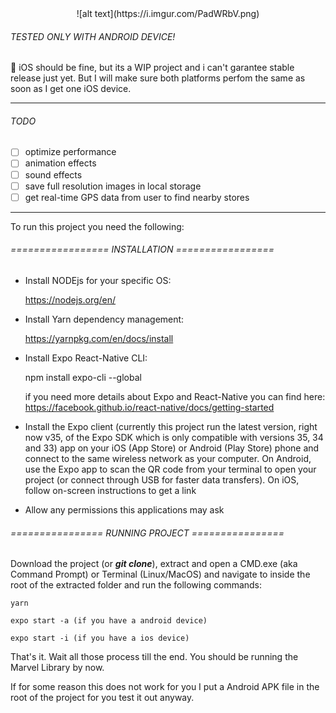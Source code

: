 <div align="center">
![alt text](https://i.imgur.com/PadWRbV.png)
</div>

###### TESTED ONLY WITH ANDROID DEVICE!
🚧 
iOS should be fine, but its a WIP project and i can't garantee stable release just yet.
But I will make sure both platforms perfom the same as soon as I get one iOS device.

----------

###### TODO
 
- [ ] optimize performance
- [ ] animation effects
- [ ] sound effects
- [ ] save full resolution images in local storage
- [ ] get real-time GPS data from user to find nearby stores

----------


To run this project you need the following: 

###### ================= INSTALLATION =================
-   Install NODEjs for your specific OS: 

	https://nodejs.org/en/

-   Install Yarn dependency management: 

	https://yarnpkg.com/en/docs/install

- Install Expo React-Native CLI: 

	npm install expo-cli --global

	if you need more details about Expo and React-Native you can find here: https://facebook.github.io/react-native/docs/getting-started

- Install the Expo client (currently this project run the latest version, right now v35, of the Expo SDK which is only compatible with versions 35, 34 and 33) app on your iOS (App Store) or Android (Play Store) phone and connect to the same wireless network as your computer. On Android, use the Expo app to scan the QR code from your terminal to open your project (or connect through USB for faster data transfers). On iOS, follow on-screen instructions to get a link

- Allow any permissions this applications may ask


###### ================ RUNNING PROJECT ================

Download the project (or ***git clone***), extract and open a CMD.exe (aka Command Prompt) or Terminal (Linux/MacOS) and navigate to inside the root of the extracted folder and run the following commands:

    yarn

    expo start -a (if you have a android device)

    expo start -i (if you have a ios device)


That's it. Wait all those process till the end. You should be running the Marvel Library by now.

If for some reason this does not work for you I put a Android APK file in the root of the project for you test it out anyway.
